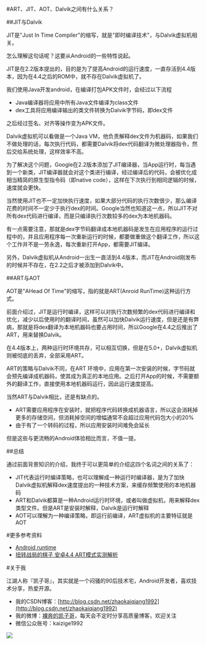 #ART、JIT、AOT、Dalvik之间有什么关系？

##JIT与Dalvik

JIT是"Just In Time Compiler"的缩写，就是"即时编译技术"，与Dalvik虚拟机相关。

怎么理解这句话呢？这要从Android的一些特性说起。

JIT是在2.2版本提出的，目的是为了提高Android的运行速度，一直存活到4.4版本，因为在4.4之后的ROM中，就不存在Dalvik虚拟机了。

我们使用Java开发android，在编译打包APK文件时，会经过以下流程

- Java编译器将应用中所有Java文件编译为class文件
- dex工具将应用编译输出的类文件转换为Dalvik字节码，即dex文件

之后经过签名、对齐等操作变为APK文件。

Dalvik虚拟机可以看做是一个Java VM，他负责解释dex文件为机器码，如果我们不做处理的话，每次执行代码，都需要Dalvik将dex代码翻译为微处理器指令，然后交给系统处理，这样效率不高。

为了解决这个问题，Google在2.2版本添加了JIT编译器，当App运行时，每当遇到一个新类，JIT编译器就会对这个类进行编译，经过编译后的代码，会被优化成相当精简的原生型指令码（即native code），这样在下次执行到相同逻辑的时候，速度就会更快。

当然使用JIT也不一定加快执行速度，如果大部分代码的执行次数很少，那么编译花费的时间不一定少于执行dex的时间。Google当然也知道这一点，所以JIT不对所有dex代码进行编译，而是只编译执行次数较多的dex为本地机器码。

有一点需要注意，那就是dex字节码翻译成本地机器码是发生在应用程序的运行过程中的，并且应用程序每一次重新运行的时候，都要做重做这个翻译工作，所以这个工作并不是一劳永逸，每次重新打开App，都需要JIT编译。

另外，Dalvik虚拟机从Android一出生一直活到4.4版本，而JIT在Android刚发布的时候并不存在，在2.2之后才被添加到Dalvik中。

##ART与AOT

AOT是"AHead Of Time"的缩写，指的就是ART(Anroid RunTime)这种运行方式。

前面介绍过，JIT是运行时编译，这样可以对执行次数频繁的dex代码进行编译和优化，减少以后使用时的翻译时间，虽然可以加快Dalvik运行速度，但是还是有弊病，那就是将dex翻译为本地机器码也要占用时间，所以Google在4.4之后推出了ART，用来替换Dalvik。

在4.4版本上，两种运行时环境共存，可以相互切换，但是在5.0+，Dalvik虚拟机则被彻底的丢弃，全部采用ART。

ART的策略与Dalvik不同，在ART 环境中，应用在第一次安装的时候，字节码就会预先编译成机器码，使其成为真正的本地应用。之后打开App的时候，不需要额外的翻译工作，直接使用本地机器码运行，因此运行速度提高。

当然ART与Dalvik相比，还是有缺点的。

- ART需要应用程序在安装时，就把程序代码转换成机器语言，所以这会消耗掉更多的存储空间，但消耗掉空间的增幅通常不会超过应用代码包大小的20%
- 由于有了一个转码的过程，所以应用安装时间难免会延长

但是这些与更流畅的Android体验相比而言，不值一提。

##总结

通过前面背景知识的介绍，我终于可以更简单的介绍这四个名词之间的关系了：

- JIT代表运行时编译策略，也可以理解成一种运行时编译器，是为了加快Dalvik虚拟机解释dex速度提出的一种技术方案，来缓存频繁使用的本地机器码
- ART和Dalvik都算是一种Android运行时环境，或者叫做虚拟机，用来解释dex类型文件。但是ART是安装时解释，Dalvik是运行时解释
- AOT可以理解为一种编译策略，即运行前编译，ART虚拟机的主要特征就是AOT

#更多参考资料

- [Android runtime](http://baike.baidu.com/link?url=Ej9Ey4tvCvaYxNF1bJi119INLPjJqhuiYJjTEYaFkm9rDZEwfXPuGCYAlu5xXUobM8pm-LhEvFXHe7HPULCyeK)
- [扭转战局的棋子 安卓4.4 ART模式实测解析](http://mobile.zol.com.cn/417/4173449_all.html#p4173449)

#关于我

江湖人称『凯子哥』，其实就是一个闷骚的90后技术宅，Android开发者，喜欢技术分享，热爱开源。

- 我的CSDN博客：[http://blog.csdn.net/zhaokaiqiang1992](http://blog.csdn.net/zhaokaiqiang1992)
- 我的微博：[裸奔的凯子哥](http://weibo.com/zhaokaiqiang1992)，每天会不定时分享高质量博客，欢迎关注
- 微信公众账号：kaizige1992

![](http://i12.tietuku.com/f55c34ddb1ba3830.jpg)